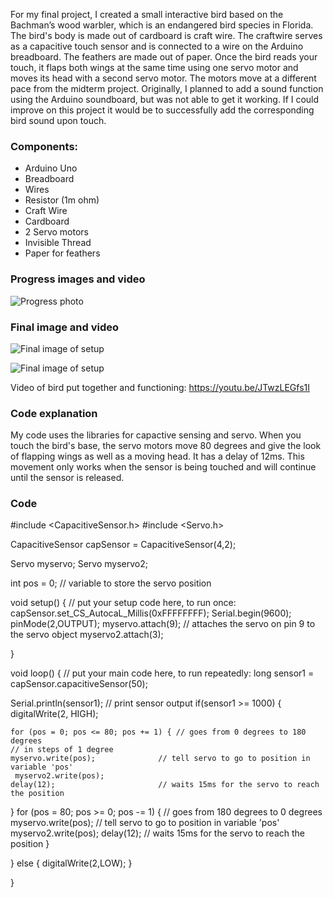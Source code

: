 

For my final project, I created a small interactive bird based on the Bachman’s wood warbler, which is an endangered bird species in Florida. The bird's body is made out of cardboard is craft wire. The craftwire serves as a capacitive touch sensor and is connected to a wire on the Arduino breadboard. The feathers are made out of paper. Once the bird reads your touch, it flaps both wings at the same time using one servo motor and moves its head with a second servo motor. The motors move at a different pace from the midterm project. Originally, I planned to add a sound function using the Arduino soundboard, but was not able to get it working. If I could improve on this project it would be to successfully add the corresponding bird sound upon touch.

### Components:
- Arduino Uno
- Breadboard
- Wires
- Resistor (1m ohm)
- Craft Wire
- Cardboard
- 2 Servo motors
- Invisible Thread
- Paper for feathers

### Progress images and video

![Progress photo](https://github.com/Juniette01/CIM542-642/blob/master/hw/week12%20-%20final/final_progress_photo.jpg)



### Final image and video

![Final image of setup](https://github.com/Juniette01/CIM542-642/blob/master/hw/week12%20-%20final/final_photo.jpg)

![Final image of setup](https://raw.githubusercontent.com/Juniette01/CIM542-642/master/hw/week11%20-%20midterm/arduino-final-board.jpg)

Video of bird put together and functioning: https://youtu.be/JTwzLEGfs1I

### Code explanation

My code uses the libraries for capactive sensing and servo. When you touch the bird's base, the servo motors move 80 degrees and give the look of flapping wings as well as a moving head. It has a delay of 12ms. This movement only works when the sensor is being touched and will continue until the sensor is released.

### Code

#include <CapacitiveSensor.h>
#include <Servo.h>

CapacitiveSensor capSensor = CapacitiveSensor(4,2);

Servo myservo;
Servo myservo2;

int pos = 0;    // variable to store the servo position

void setup() {
  // put your setup code here, to run once:
capSensor.set_CS_AutocaL_Millis(0xFFFFFFFF);
 Serial.begin(9600);
 pinMode(2,OUTPUT);
  myservo.attach(9);  // attaches the servo on pin 9 to the servo object
  myservo2.attach(3);

}

void loop() {
  // put your main code here, to run repeatedly:
  long sensor1 = capSensor.capacitiveSensor(50);

   Serial.println(sensor1);  // print sensor output
   if(sensor1 >= 1000)
   {
    digitalWrite(2, HIGH);

    for (pos = 0; pos <= 80; pos += 1) { // goes from 0 degrees to 180 degrees
    // in steps of 1 degree
    myservo.write(pos);              // tell servo to go to position in variable 'pos'
     myservo2.write(pos);
    delay(12);                       // waits 15ms for the servo to reach the position
  }
  for (pos = 80; pos >= 0; pos -= 1) { // goes from 180 degrees to 0 degrees
    myservo.write(pos);              // tell servo to go to position in variable 'pos'
     myservo2.write(pos);
    delay(12);                       // waits 15ms for the servo to reach the position
  }




   }
   else {
    digitalWrite(2,LOW);
   }


}
